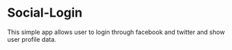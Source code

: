 # Social-Login

This simple app allows user to login through facebook and twitter and show user profile data.
